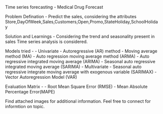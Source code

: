 Time series forecasting - Medical Drug Forecast

Problem Defination - Predict the sales, considering the attributes Store,DayOfWeek,Sales,Customers,Open,Promo,StateHoliday,SchoolHoliday

Solution and Learnings - Considering the trend and seasonality present in sales Time series analysis is considered.

Models tried - 
	- Univariate 
		- Autoregressive (AR) method
		- Moving average method (MA)
		- Auto regression moving average method (ARMA)
		- Auto regressive integrated moving average (ARIMA)
		- Seasonal auto regressive integrated moving average (SARIMA)
	- Multivariate
		- Seasonal auto regressive integrate moving average with exogenous variable (SARIMAX)
		- Vector Autoregression Model (VAR)

Evaluation Matrix - 
	- Root Mean Square Error (RMSE)
	- Mean Absolute Percentage Error(MAPE)

Find attached images for additional information. Feel free to connect for informtion on topic.

